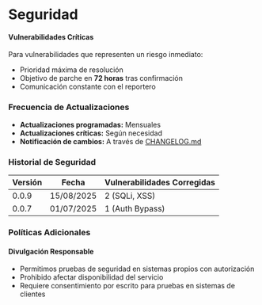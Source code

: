 # Seguridad

#### Vulnerabilidades Críticas

Para vulnerabilidades que representen un riesgo inmediato:

* Prioridad máxima de resolución
* Objetivo de parche en **72 horas** tras confirmación
* Comunicación constante con el reportero

### Frecuencia de Actualizaciones

* **Actualizaciones programadas:** Mensuales
* **Actualizaciones críticas:** Según necesidad
* **Notificación de cambios:** A través de [CHANGELOG.md](https://github.com/nebura-ai/core/CHANGELOG.md)

### Historial de Seguridad

| Versión | Fecha      | Vulnerabilidades Corregidas |
| ------- | ---------- | --------------------------- |
| 0.0.9   | 15/08/2025 | 2 (SQLi, XSS)               |
| 0.0.7   | 01/07/2025 | 1 (Auth Bypass)             |

### Políticas Adicionales

#### Divulgación Responsable

* Permitimos pruebas de seguridad en sistemas propios con autorización
* Prohibido afectar disponibilidad del servicio
* Requiere consentimiento por escrito para pruebas en sistemas de clientes
